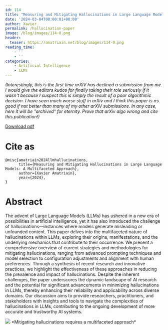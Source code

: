 ```yaml
---
id: 114
title: "Measuring and Mitigating Hallucinations in Large Language Models: A Multifaceted Approach"
date: '2024-03-04T00:00:01+00:00'
author: Xavier
permalink: /hallucination-paper
image: /blog/images/114-0.png
header:
  teaser: https://amatriain.net/blog/images/114-0.png
reading_time:
    - ''
    - ''
categories:
    - Artificial Intelligence
    - LLMs
---
```


*(Interestingly, this is the first time arXiV has declined a submission from me. I would give the editors kudos for finally taking their role seriously if it wasn't because I suspect this is simply the result of a poor algorithmic decision. I have seen much worse stuff in arXiv and I think this paper is as good if not better than many of my other arXiV submissions. In any case, here it will be "archived" for eternity. Prove that arXiv algo wrong and cite this publication!)*

[Download pdf](https://amatriain.net/blog/images/Mitigating_Hallucinations.pdf)

# Cite as

```
@misc{amatriain2024llmhallucinations,
      title={Measuring and Mitigating Hallucinations in Large Language Models: A Multifaceted Approach}, 
      author={Xavier Amatriain},
      year={2024},
}
```

# Abstract

The advent of Large Language Models (LLMs) has ushered in a new era of possibilities in artificial intelligence, yet it has also introduced the challenge of hallucinations—instances where models generate misleading or unfounded content. This paper delves into the multifaceted nature of hallucinations within LLMs, exploring their origins, manifestations, and the underlying mechanics that contribute to their occurrence. We present a comprehensive overview of current strategies and methodologies for mitigating hallucinations, ranging from advanced prompting techniques and model selection to configuration adjustments and alignment with human preferences. Through a synthesis of recent research and innovative practices, we highlight the effectiveness of these approaches in reducing the prevalence and impact of hallucinations. Despite the inherent challenges, the paper underscores the dynamic landscape of AI research and the potential for significant advancements in minimizing hallucinations in LLMs, thereby enhancing their reliability and applicability across diverse domains. Our discussion aims to provide researchers, practitioners, and stakeholders with insights and tools to navigate the complexities of hallucinations in LLMs, contributing to the ongoing development of more accurate and trustworthy AI systems.


<img src="/blog/images/114-0.png">
*Mitigating hallucinations requires a multifaceted approach*
